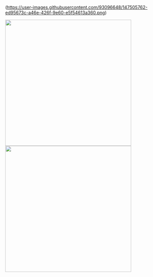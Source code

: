 (https://user-images.githubusercontent.com/93096648/147505762-ed95673c-a46e-426f-9e60-e5f54613a360.png)

<a href="https://github.com/anuraghazra/github-readme-stats">
  <img width="400" img align="center" src="https://github-readme-stats.vercel.app/api?username=stavzilber21&show_icons=true&theme=radical" />
</a>
<a href="https://github.com/anuraghazra/convoychat">
  <img width="400" img align="center" src="https://github-readme-stats.vercel.app/api/top-langs/?username=stavzilber21&layout=compact&theme=radical" />
</a>

